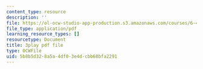 ```yaml
---
content_type: resource
description: ''
file: https://ol-ocw-studio-app-production.s3.amazonaws.com/courses/6-451-principles-of-digital-communication-ii-spring-2005/5b8b5d328a5a4df03e4dcbb68bfa2291_HwGd1CPfIYk.pdf
file_type: application/pdf
learning_resource_types: []
resourcetype: Document
title: 3play pdf file
type: OCWFile
uid: 5b8b5d32-8a5a-4df0-3e4d-cbb68bfa2291
---
```

